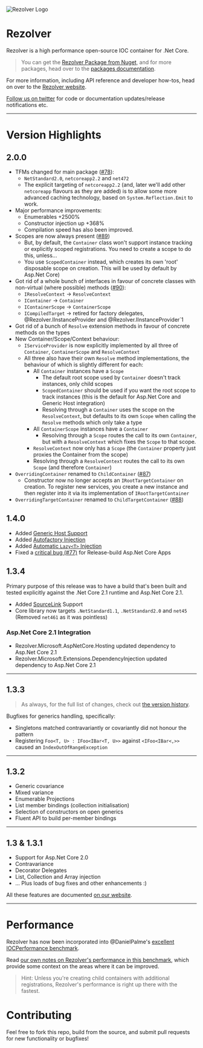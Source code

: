 ![Rezolver Logo](https://raw.githubusercontent.com/ZolutionSoftware/Rezolver/master/doc/Rezolver.Documentation/Content/rz_square_white_on_orange_256x256.png)

Rezolver
========

Rezolver is a high performance open-source IOC container for .Net Core.

> You can get the [Rezolver Package from Nuget](https://www.nuget.org/packages/Rezolver/), and for more 
> packages, head over to the [packages documentation](http://rezolver.co.uk/developers/docs/nuget-packages/index.html).

For more information, including API reference and developer how-tos, head on over to the 
[Rezolver website](http://rezolver.co.uk).

[Follow us on twitter](https://twitter.com/RezolverIOC) for code or documentation updates/release notifications etc.

---

# Version Highlights

## 2.0.0

- TFMs changed for main package ([#78](https://github.com/ZolutionSoftware/Rezolver/issues/78)):
  - `NetStandard2.0`, `netcoreapp2.2` and `net472`
  - The explicit targeting of `netcoreapp2.2` (and, later we'll add other `netcoreapp` flavours as they are added) is to allow some more advanced caching technology, based on `System.Reflection.Emit` to work.
- Major performance improvements:
  - Enumerables +2500%
  - Constructor injection up +368%
  - Compilation speed has also been improved.
- Scopes are now always present ([#89](https://github.com/ZolutionSoftware/Rezolver/issues/89))
  - But, by default, the `Container` class won't support instance tracking or explicitly scoped registrations. You need to create a scope to do this, unless...
  - You use `ScopedContainer` instead, which creates its own 'root' disposable scope on creation.  This will be used by default by Asp.Net Core)
- Got rid of a whole bunch of interfaces in favour of concrete classes with non-virtual (where possible) methods ([#90](https://github.com/ZolutionSoftware/Rezolver/issues/90)):
  - `IResolveContext` -> `ResolveContext`
  - `IContainer` -> `Container`
  - `IContainerScope` -> `ContainerScope`
  - `ICompiledTarget` -> retired for factory delegates, @Rezolver.IInstanceProvider and @Rezolver.IInstanceProvider`1
- Got rid of a bunch of `Resolve` extension methods in favour of concrete methods on the types
- New Container/Scope/Context behaviour:
  - `IServiceProvider` is now explicitly implemented by all three of `Container`, `ContainerScope` and `ResolveContext`
  - All three also have their own `Resolve` method implementations, the behaviour of which is slightly different for each:
    - All `Container` instances have a `Scope`
      - The default root scope used by `Container` doesn't track instances, only child scopes
      - `ScopedContainer` should be used if you want the root scope to track instances (this is the default for Asp.Net Core and Generic Host integration)
      - Resolving through a `Container` uses the scope on the `ResolveContext`, but defaults to its own `Scope` when calling the `Resolve` methods which only take a type
    - All `ContainerScope` instances have a `Container`
      - Resolving through a `Scope` routes the call to its own `Container`, but with a `ResolveContext` which fixes the `Scope` to that scope.
    - `ResolveContext` now only has a `Scope` (the `Container` property just proxies the Container from the scope)
    - Resolving through a `ResolveContext` routes the call to its own `Scope` (and therefore `Container`)
- `OverridingContainer` renamed to `ChildContainer` ([#87](https://github.com/ZolutionSoftware/Rezolver/issues/87))
  - Constructor now no longer accepts an `IRootTargetContainer` on creation.  To register new services, you create a new instance and then register into it via its implementation of `IRootTargetContainer`
- `OverridingTargetContainer` renamed to `ChildTargetContainer` ([#88](https://github.com/ZolutionSoftware/Rezolver/issues/88))


## 1.4.0

- Added [Generic Host Support](http://rezolver.co.uk/developers/docs/nuget-packages/rezolver.microsoft.extensions.hosting.html)
- Added [Autofactory Injection](http://rezolver.co.uk/developers/docs/autofactories.html)
- Added [Automatic `Lazy<T>` Injection](http://rezolver.co.uk/developers/docs/lazy.html)
- Fixed a [critical bug (#77)](https://github.com/ZolutionSoftware/Rezolver/issues/77) for Release-build Asp.Net Core Apps 

## 1.3.4

Primary purpose of this release was to have a build that's been built and tested explicitly against the .Net Core 2.1
runtime and Asp.Net Core 2.1.

- Added [SourceLink](https://github.com/dotnet/sourcelink) Support
- Core library now targets `.NetStandard1.1`, `.NetStandard2.0` and `net45` (Removed `net461` as it was pointless)

### Asp.Net Core 2.1 Integration

- Rezolver.Microsoft.AspNetCore.Hosting updated dependency to Asp.Net Core 2.1
- Rezolver.Microsoft.Extensions.DependencyInjection updated dependency to Asp.Net Core 2.1

---

## 1.3.3

> As always, for the full list of changes, check out [the version history](https://github.com/ZolutionSoftware/Rezolver/releases).

Bugfixes for generics handling, specifically:

- Singletons matched contravariantly or covariantly did not honour the pattern
- Registering `Foo<T, U> : IFoo<IBar<T, U>>` against `<IFoo<IBar<,>>` caused an `IndexOutOfRangeException` 

---

## 1.3.2

- Generic covariance
- Mixed variance
- Enumerable Projections
- List member bindings (collection initialisation)
- Selection of constructors on open generics
- Fluent API to build per-member bindings

---

## 1.3 & 1.3.1

- Support for Asp.Net Core 2.0
- Contravariance
- Decorator Delegates
- List, Collection and Array injection
- ... Plus loads of bug fixes and other enhancements :)

All these features are documented [on our website](http://rezolver.co.uk).

---

# Performance

Rezolver has now been incorporated into @DanielPalme's [excellent IOCPerformance benchmark](http://www.palmmedia.de/Blog/2011/8/30/ioc-container-benchmark-performance-comparison).

Read [our own notes on Rezolver's performance in this benchmark](http://rezolver.co.uk/developers/docs/benchmarks.html), which provide some context on the areas where it can be improved.

> Hint: Unless you're creating child containers with additional registrations, Rezolver's performance is right up there with the fastest.

# Contributing

Feel free to fork this repo, build from the source, and submit pull requests for new functionality or bugfixes!
